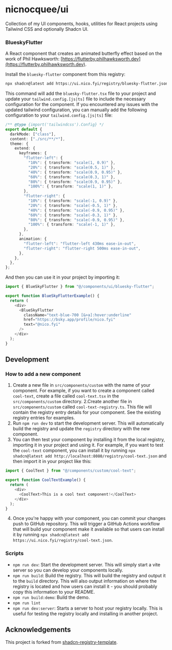 # nicnocquee/ui

Collection of my UI components, hooks, utilities for React projects using Tailwind CSS and optionally Shadcn UI.

### BlueskyFlutter

A React component that creates an animated butterfly effect based on the work of Phil Hawksworth: [https://flutterby.philhawksworth.dev](https://flutterby.philhawksworth.dev).

Install the `bluesky-flutter` component from this registry:

```bash
npx shadcn@latest add https://ui.nico.fyi/registry/bluesky-flutter.json
```

This command will add the `bluesky-flutter.tsx` file to your project and update your `tailwind.config.[js|ts]` file to include the necessary configuration for the component. If you encountered any issues with the updated tailwind configuration, you can manually add the following configuration to your `tailwind.config.[js|ts]` file:

```typescript
/** @type {import('tailwindcss').Config} */
export default {
  darkMode: ["class"],
  content: ["./src/**/*"],
  theme: {
    extend: {
      keyframes: {
        "flutter-left": {
          "10%": { transform: "scale(1, 0.9)" },
          "20%": { transform: "scale(0.5, 1)" },
          "40%": { transform: "scale(0.9, 0.95)" },
          "60%": { transform: "scale(0.3, 1)" },
          "80%": { transform: "scale(0.9, 0.95)" },
          "100%": { transform: "scale(1, 1)" },
        },
        "flutter-right": {
          "10%": { transform: "scale(-1, 0.9)" },
          "20%": { transform: "scale(-0.5, 1)" },
          "40%": { transform: "scale(-0.9, 0.95)" },
          "60%": { transform: "scale(-0.3, 1)" },
          "80%": { transform: "scale(-0.9, 0.95)" },
          "100%": { transform: "scale(-1, 1)" },
        },
      },
      animation: {
        "flutter-left": "flutter-left 430ms ease-in-out",
        "flutter-right": "flutter-right 500ms ease-in-out",
      },
    },
  },
};
```

And then you can use it in your project by importing it:

```typescript
import { BlueSkyFlutter } from "@/components/ui/bluesky-flutter";

export function BlueSkyFlutterExample() {
  return (
    <div>
      <BlueSkyFlutter
        className="text-blue-700 [&>a]:hover:underline"
        href="https://bsky.app/profile/nico.fyi"
        text="@nico.fyi"
      />
    </div>
  );
}
```

## Development

### How to add a new component

1. Create a new file in `src/components/custom` with the name of your component. For example, if you want to create a component called `cool-text`, create a file called `cool-text.tsx` in the `src/components/custom` directory.
   2.Create another file in `src/components/custom` called `cool-text-registry.ts`. This file will contain the registry entry details for your component. See the existing registry entries for examples.
2. Run `npm run dev` to start the development server. This will automatically build the registry and update the `registry` directory with the new component.
3. You can then test your component by installing it from the local registry, importing it in your project and using it. For example, if you want to test the `cool-text` component, you can install it by running `npx shadcn@latest add http://localhost:8080/registry/cool-text.json` and then import it in your project like this:

```typescript
import { CoolText } from "@/components/custom/cool-text";

export function CoolTextExample() {
  return (
    <div>
      <CoolText>This is a cool text component!</CoolText>
    </div>
  );
}
```

4. Once you're happy with your component, you can commit your changes push to GitHub repository. This will trigger a GitHub Actions workflow that will build your component make it available so that users can install it by running `npx shadcn@latest add https://ui.nico.fyi/registry/cool-text.json`.

### Scripts

- `npm run dev`: Start the development server. This will simply start a vite server so you can develop your components locally.
- `npm run build`: Build the registry. This will build the registry and output it to the `build` directory. This will also output information on where the registry is located and how users can install it - you should probably copy this information to your README.
- `npm run build:demo`: Build the demo.
- `npm run lint`
- `npm run dev:server`: Starts a server to host your registry locally. This is useful for testing the registry locally and installing in another project.

## Acknowledgements

This project is forked from [shadcn-registry-template](https://github.com/vantezzen/shadcn-registry-template).
